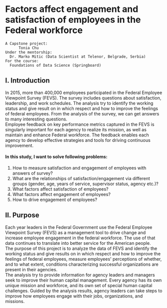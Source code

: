 # Factors affect engagement and satisfaction of employees in the Federal workforce
	A Capstone project:  
          Tonia Chu  
	Under the mentorship:  
 	  Dr. Marko Mitic (Data Scientist at Telenor, Belgrade, Serbia)  
	For the course:  
	  Foundations of Data Science (Springboard)  

## I. Introduction
In 2015, more than 400,000 employees participated in the Federal Employee Viewpoint Survey (FEVS). The survey includes questions about satisfaction, leadership, and work schedules. The analysis try to identify the working status and give result on in which respect and how to improve the feelings of federal employees. From the analysis of the survey, we can get answers to many interesting questions.  
Employee feedback on key performance metrics captured in the FEVS is singularly important for each agency to realize its mission, as well as maintain and enhance Federal workforce. The feedback enables each agency to develop effective strategies and tools for driving continuous improvement.     
#### In this study, I want to solve following problems:  
1. How to measure satisfaction and engagement of employees with answers of survey?  
2. What are the relationships of satisfaction/engagement via different groups (gender, age, years of service, supervisor status, agency etc.)?   
3. What factors affect satisfaction of employees?  
4. What factors affect engagement of employees?  
5. How to drive engagement of employees?   

## II. Purpose
Each year leaders in the Federal Government use the Federal Employee Viewpoint Survey (FEVS) as a management tool to drive change and increase employee engagement in the federal workforce. The use of that data continues to translate into better service for the American people.  
The purpose of this project is to analyze the data of FEVS and identify the working status and give results on in which respect and how to improve the feelings of federal employees, measure employees' perceptions of whether, and to what extent, conditions characterizing successful organizations are present in their agencies.   
The analysis try to provide information for agency leaders and managers seek to improve their human capital management. Every agency has its own unique mission and workforce, and its own set of special human capital challenges. Guided by the analysis results, agency leaders can take steps to improve how employees engage with their jobs, organizations, and missions.
